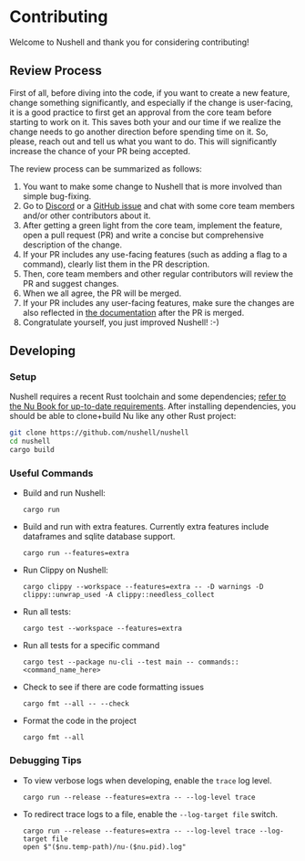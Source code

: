 # Contributing

Welcome to Nushell and thank you for considering contributing!

## Review Process

First of all, before diving into the code, if you want to create a new feature, change something significantly, and especially if the change is user-facing, it is a good practice to first get an approval from the core team before starting to work on it.
This saves both your and our time if we realize the change needs to go another direction before spending time on it.
So, please, reach out and tell us what you want to do.
This will significantly increase the chance of your PR being accepted.

The review process can be summarized as follows:
1. You want to make some change to Nushell that is more involved than simple bug-fixing.
2. Go to [Discord](https://discordapp.com/invite/NtAbbGn) or a [GitHub issue](https://github.com/nushell/nushell/issues/new/choose) and chat with some core team members and/or other contributors about it.
3. After getting a green light from the core team, implement the feature, open a pull request (PR) and write a concise but comprehensive description of the change.
4. If your PR includes any use-facing features (such as adding a flag to a command), clearly list them in the PR description.
5. Then, core team members and other regular contributors will review the PR and suggest changes.
6. When we all agree, the PR will be merged.
7. If your PR includes any user-facing features, make sure the changes are also reflected in [the documentation](https://github.com/nushell/nushell.github.io) after the PR is merged.
8. Congratulate yourself, you just improved Nushell! :-)

## Developing

### Setup

Nushell requires a recent Rust toolchain and some dependencies; [refer to the Nu Book for up-to-date requirements](https://www.nushell.sh/book/installation.html#build-from-source). After installing dependencies, you should be able to clone+build Nu like any other Rust project:

```bash
git clone https://github.com/nushell/nushell
cd nushell
cargo build
```

### Useful Commands

- Build and run Nushell:

  ```shell
  cargo run
  ```

- Build and run with extra features. Currently extra features include dataframes and sqlite database support.
  ```shell
  cargo run --features=extra
  ```

- Run Clippy on Nushell:

  ```shell
  cargo clippy --workspace --features=extra -- -D warnings -D clippy::unwrap_used -A clippy::needless_collect
  ```

- Run all tests:

  ```shell
  cargo test --workspace --features=extra
  ```

- Run all tests for a specific command

  ```shell
  cargo test --package nu-cli --test main -- commands::<command_name_here>
  ```

- Check to see if there are code formatting issues

  ```shell
  cargo fmt --all -- --check
  ```

- Format the code in the project

  ```shell
  cargo fmt --all
  ```

### Debugging Tips

- To view verbose logs when developing, enable the `trace` log level.

  ```shell
  cargo run --release --features=extra -- --log-level trace
  ```

- To redirect trace logs to a file, enable the `--log-target file` switch.
  ```shell
  cargo run --release --features=extra -- --log-level trace --log-target file
  open $"($nu.temp-path)/nu-($nu.pid).log"
  ```
